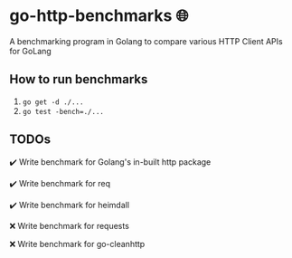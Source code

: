 # go-http-benchmarks 🌐

A benchmarking program in Golang to compare various HTTP Client APIs for GoLang

## How to run benchmarks

1. `go get -d ./...`
2. `go test -bench=./...`

## TODOs

✔️ Write benchmark for Golang's in-built http package

✔️ Write benchmark for req

✔️ Write benchmark for heimdall

❌ Write benchmark for requests

❌ Write benchmark for go-cleanhttp
